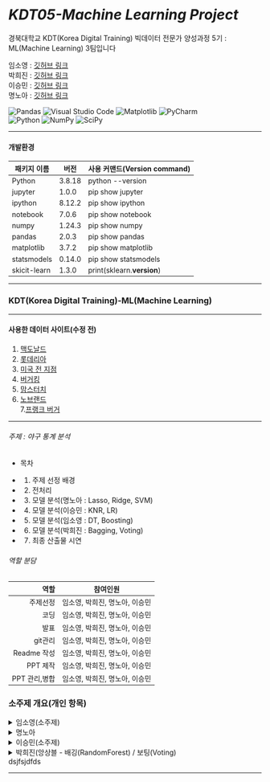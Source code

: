 # _KDT05-Machine Learning Project_

경북대학교 KDT(Korea Digital Training) 빅데이터 전문가 양성과정 5기 : ML(Machine Learning) 3팀입니다

임소영 : [깃허브 링크](https://github.com/YimSoYoung1001)  
박희진 : [깃허브 링크](https://github.com/ParkHeeJin00)  
이승민 : [깃허브 링크](https://github.com/winmin94)  
명노아 : [깃허브 링크](https://github.com/noah2397)

![Pandas](https://img.shields.io/badge/pandas-%23150458.svg?style=for-the-badge&logo=pandas&logoColor=white)
![Visual Studio Code](https://img.shields.io/badge/Visual%20Studio%20Code-0078d7.svg?style=for-the-badge&logo=visual-studio-code&logoColor=white)
![Matplotlib](https://img.shields.io/badge/Matplotlib-%23ffffff.svg?style=for-the-badge&logo=Matplotlib&logoColor=black)
![PyCharm](https://img.shields.io/badge/pycharm-143?style=for-the-badge&logo=pycharm&logoColor=black&color=black&labelColor=green)  
![Python](https://img.shields.io/badge/python-3670A0?style=for-the-badge&logo=python&logoColor=ffdd54)
![NumPy](https://img.shields.io/badge/numpy-%23013243.svg?style=for-the-badge&logo=numpy&logoColor=white)
![SciPy](https://img.shields.io/badge/SciPy-%230C55A5.svg?style=for-the-badge&logo=scipy&logoColor=%white)

<hr/>

#### 개발환경

| 패키지 이름  | 버전   | 사용 커맨드(Version command) |
| ------------ | ------ | ---------------------------- |
| Python       | 3.8.18 | python --version             |
| jupyter      | 1.0.0  | pip show jupyter             |
| ipython      | 8.12.2 | pip show ipython             |
| notebook     | 7.0.6  | pip show notebook            |
| numpy        | 1.24.3 | pip show numpy               |
| pandas       | 2.0.3  | pip show pandas              |
| matplotlib   | 3.7.2  | pip show matplotlib          |
| statsmodels  | 0.14.0 | pip show statsmodels         |
| skicit-learn | 1.3.0  | print(sklearn.**version**)   |

<hr/>

### KDT(Korea Digital Training)-ML(Machine Learning)

<hr/>

#### 사용한 데이터 사이트(수정 전)

1. [맥도날드](https://www.kaggle.com/datasets/mcdonalds/nutrition-facts)
2. [롯데리아](https://www.lotteeatz.com/upload/stg/etc/ria/items.html)
3. [미국 전 지점](https://www.kaggle.com/datasets/ulrikthygepedersen/fastfood-nutrition)
4. [버거킹](https://emilysinglelife.tistory.com/62)
5. [맘스터치](https://www.momstouch.co.kr/m/brand/notice-view.php?idx=49)
6. [노브랜드](https://realjace.tistory.com/entry/%EB%85%B8%EB%B8%8C%EB%9E%9C%EB%93%9C%EB%B2%84%EA%B1%B0-%EB%A9%94%EB%89%B4%EB%B3%84-%EC%B9%BC%EB%A1%9C%EB%A6%AC-%EC%98%81%EC%96%91%EC%84%B1%EB%B6%84-%EC%B4%9D%EC%A0%95%EB%A6%AC)  
   7.[프랭크 버거](https://rooftoper.tistory.com/entry/%ED%94%84%EB%9E%AD%ED%81%AC-%EB%B2%84%EA%B1%B0-%EC%98%81%EC%96%91%EC%84%B1%EB%B6%84)

<hr/>

###### 주제 : 야구 통계 분석

- 목차

* 1. 주제 선정 배경
* 2. 전처리
* 3. 모델 분석(명노아 : Lasso, Ridge, SVM)
* 4. 모델 분석(이승민 : KNR, LR)
* 5. 모델 분석(임소영 : DT, Boosting)
* 6. 모델 분석(박희진 : Bagging, Voting)
* 7. 최종 산출물 시연
  </hr>

###### 역할 분담

|          역할 | 참여인원                       |
| ------------: | ------------------------------ |
|      주제선정 | 임소영, 박희진, 명노아, 이승민 |
|          코딩 | 임소영, 박희진, 명노아, 이승민 |
|          발표 | 임소영, 박희진, 명노아, 이승민 |
|       git관리 | 임소영, 박희진, 명노아, 이승민 |
|   Readme 작성 | 임소영, 박희진, 명노아, 이승민 |
|      PPT 제작 | 임소영, 박희진, 명노아, 이승민 |
| PPT 관리,병합 | 임소영, 박희진, 명노아, 이승민 |

### 소주제 개요(개인 항목)

<details>
  <summary>
    임소영(소주제)
  </summary>
</details>

</hr>

<details>
  <summary>
    명노아
  </summary>

# 0. 데이터 크롤링()

### 관련 파일 : 명노아/01_Crawling.ipynb

사용 데이터셋 :  
[맥도날드](https://www.kaggle.com/datasets/mcdonalds/nutrition-facts)  
[롯데리아](https://www.lotteeatz.com/upload/stg/etc/ria/items.html)  
[미국 전 지점](https://www.kaggle.com/datasets/ulrikthygepedersen/fastfood-nutrition)  
[버거킹](https://emilysinglelife.tistory.com/62)  
[맘스터치](https://www.momstouch.co.kr/m/brand/notice-view.php?idx=49)  
[노브랜드](https://realjace.tistory.com/entry/%EB%85%B8%EB%B8%8C%EB%9E%9C%EB%93%9C%EB%B2%84%EA%B1%B0-%EB%A9%94%EB%89%B4%EB%B3%84-%EC%B9%BC%EB%A1%9C%EB%A6%AC-%EC%98%81%EC%96%91%EC%84%B1%EB%B6%84-%EC%B4%9D%EC%A0%95%EB%A6%AC)  
[프랭크 버거](https://rooftoper.tistory.com/entry/%ED%94%84%EB%9E%AD%ED%81%AC-%EB%B2%84%EA%B1%B0-%EC%98%81%EC%96%91%EC%84%B1%EB%B6%84)

사용 모듈 : BeautifulSoup, urllib, pytesseract

<hr/>

# 1. 데이터 전처리

### 관련 파일 : 명노아/02_Preprocessing.ipynb

- 공통 feature, target 설정
- feature : 소금, 설탕, 지방, 단백질
- target : 칼로리

애로사항 : 맘스터치의 경우, 이미지 데이터로 있었는데 수작업이 여전히 필요하여 데이터셋에 합치지 않음
(moms_touch.png, moms_touch.txt)

<hr/>

# 2. 분석 파이프라인

- 1.  all_estimator로 회귀 모델 갖고오기
- 2.  Ridge, Lasso, SVM 모델 선별
- 3.  전처리 데이터 로드, 데이터 셋 분할(훈련용, 시험용)
- 4.  데이터 정규화
- 5.  이상값 제거(Z-score)
- 6.  데이터 분포, 상관계수 파악
- 7.  하이퍼 파라미터를 제외한 최적의 random_state 파악
- 8.  GridsearchCV를 사용하여 하이퍼 파라미터 찾기
- 9.  모델 데이터 파일 저장 (명노아/model)
- 10. 최종 산출물에 모델 파일 반영
  <hr/>

# 3. Ridge, Lassso를 사용한 모델 분석

### 관련 파일 :

명노아/03_Ridge.ipynb,  
04_Lasso.ipynb,  
05_SVM.ipynb,  
06_SVM Visual.ipynb

사용한 머신러닝 모델

1. Ridge
2. KernelRidge
3. RidgeCV
4. BayesianRidge
5. Lasso
6. LassoCV
7. LassoLars
8. LassoLarsCV
9. SVR
10. <hr/>

# 4. 데이터 분석 결과 시각화

- 1. SVM 분류 기법으로 보았을 때, 일반적으로 햄버거 데이터가 제일 많겠지만 음료수나 감자튀김 추가 메뉴나 세트메뉴 등등...  
     => 이상치 값이 너무 많기에, 제대로 된 분류가 되지 않는 모습  
     ![alt text](./명노아/img/image.png)
- 2. 왜 SVR 모델 중에서, LinearSVR은 높게 나왔는가?
     => 다차원 매핑을 시도하는 SVR, NuSVR과는 달리,직선을 긋는 LinearSVR은 상관관계가 높은 지방, 단백질에 초점을 잡아 정확률이 높게 나옴  
     ![alt text](./명노아/img/image-2.png)
- 3. 전체 모델 성능 시각화
  => 01. KernelRidge : 다차원 공간에 매핑하면서도, 특정 계수의 가중치(계수)를 0으로 낮춤으로써 높은 정확률을 보임 : 비선형 관계를 갖는 데이터에 적합하다  
  => 02. LassoLars : 데이터의 일부분만 사용하고, 계수의 축소 경로를 제공하므로, 정규화 강도를 조절하면서 모델을 세밀하게 튜닝할 수 있다  
  ![alt text](./명노아/img/image-1.png)
  <hr/>

# 5. 결론

- KernelRidge를 제일 성능이 좋은 모델로 확정
![alt text](./명노아/img/image-3.png)
<hr/>

</details>

</hr>

<details>
  <summary>
    이승민(소주제)
  </summary>

</details>

</hr>

<details>
  <summary>
    박희진(앙상블 - 배깅(RandomForest) / 보팅(Voting)
  </summary>

</details>
dsjfsjdfds
<hr/>
